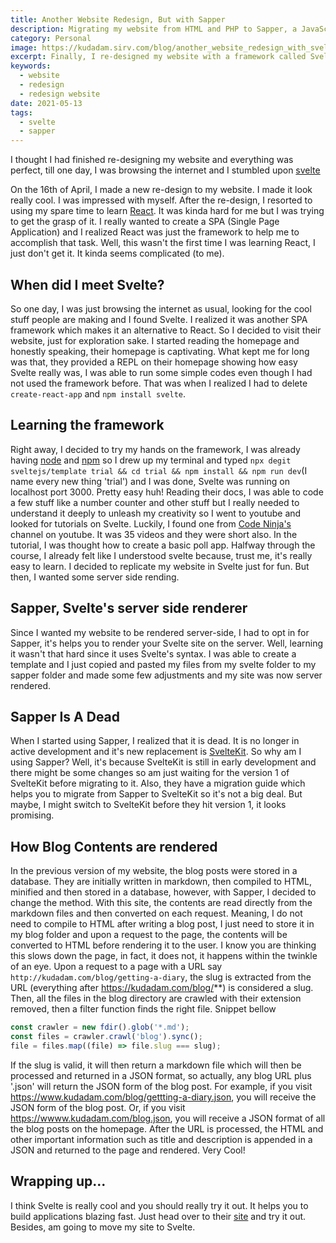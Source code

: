```yaml
---
title: Another Website Redesign, But with Sapper
description: Migrating my website from HTML and PHP to Sapper, a JavaScript framework for building web apps
category: Personal
image: https://kudadam.sirv.com/blog/another_website_redesign_with_svelte/hero.jpg
excerpt: Finally, I re-designed my website with a framework called Svelte
keywords:
  - website
  - redesign
  - redesign website
date: 2021-05-13
tags:
  - svelte
  - sapper
---
```


I thought I had finished re-designing my website and everything was perfect, till one day, I was browsing the internet and I stumbled upon [svelte](https://svelte.dev)

On the 16th of April, I made a new re-design to my website. I made it look really cool. I was impressed with myself.
After the re-design, I resorted to using my spare time to learn [React](https://reactjs.org). It was kinda hard for me but I was trying to get the grasp of it. I really wanted to create a SPA (Single Page Application) and I realized React was just the framework to help me to accomplish that task. Well, this wasn't the first time I was learning React, I just don't get it. It kinda seems complicated (to me).

## When did I meet Svelte?

So one day, I was just browsing the internet as usual, looking for the cool stuff people are making and I found Svelte. I realized it was another SPA framework which makes it an alternative to React. So I decided to visit their website, just for exploration sake.
I started reading the homepage and honestly speaking, their homepage is captivating.
What kept me for long was that, they provided a REPL on their homepage showing how easy Svelte really was, I was able to run some simple codes even though I had not used the framework before. That was when I realized I had to delete `create-react-app` and `npm install svelte`.

## Learning the framework

Right away, I decided to try my hands on the framework, I was already having [node](https://www.nodejs.dev) and [npm](https://www.npmjs.com) so I drew up my terminal and typed `npx degit sveltejs/template trial && cd trial && npm install && npm run dev`(I name every new thing 'trial') and I was done, Svelte was running on localhost port 3000. Pretty easy huh!
Reading their docs, I was able to code a few stuff like a number counter and other stuff but I really needed to understand it deeply to unleash my creativity so I went to youtube and looked for tutorials on Svelte. Luckily, I found one from [Code Ninja's](https://www.codeninjas.com) channel on youtube. It was 35 videos and they were short also. In the tutorial, I was thought how to create a basic poll app. Halfway through the course, I already felt like I understood svelte because, trust me, it's really easy to learn.
I decided to replicate my website in Svelte just for fun. But then, I wanted some server side rending.

## Sapper, Svelte's server side renderer

Since I wanted my website to be rendered server-side, I had to opt in for Sapper, it's helps you to render your Svelte site on the server. Well, learning it wasn't that hard since it uses Svelte's syntax. I was able to create a template and I just copied and pasted my files from my svelte folder to my sapper folder and made some few adjustments and my site was now server rendered.

## Sapper Is A Dead

When I started using Sapper, I realized that it is dead. It is no longer in active development and it's new replacement is [SvelteKit](https://kit.svelte.dev). So why am I using Sapper? Well, it's because SvelteKit is still in early development and there might be some changes so am just waiting for the version 1 of SvelteKit before migrating to it.
Also, they have a migration guide which helps you to migrate from Sapper to SvelteKit so it's not a big deal. But maybe, I might switch to SvelteKit before they hit version 1, it looks promising.

## How Blog Contents are rendered

In the previous version of my website, the blog posts were stored in a database. They are initially written in markdown, then compiled to HTML, minified and then stored in a database, however, with Sapper, I decided to change the method. With this site, the contents are read directly from the markdown files and then converted on each request. Meaning, I do not need to compile to HTML after writing a blog post, I just need to store it in my blog folder and upon a request to the page, the contents will be converted to HTML before rendering it to the user. I know you are thinking this slows down the page, in fact, it does not, it happens within the twinkle of an eye.
Upon a request to a page with a URL say `http://kudadam.com/blog/getting-a-diary`, the slug is extracted from the URL (everything after https://kudadam.com/blog/**) is considered a slug. Then, all the files in the blog directory are crawled with their extension removed, then a filter function finds the right file. Snippet bellow

```js
const crawler = new fdir().glob('*.md');
const files = crawler.crawl('blog').sync();
file = files.map((file) => file.slug === slug);
```

If the slug is valid, it will then return a markdown file which will then be processed and returned in a JSON format, so actually, any blog URL plus '.json' will return the JSON form of the blog post. For example, if you visit https://www.kudadam.com/blog/gettting-a-diary.json, you will receive the JSON form of the blog post. Or, if you visit https://wwww.kudadam.com/blog.json, you will receive a JSON format of all the blog posts on the homepage.
After the URL is processed, the HTML and other important information such as title and description is appended in a JSON and returned to the page and rendered. Very Cool!

## Wrapping up...

I think Svelte is really cool and you should really try it out. It helps you to build applications blazing fast. Just head over to their [site](https://svelte.dev) and try it out.
Besides, am going to move my site to Svelte.
